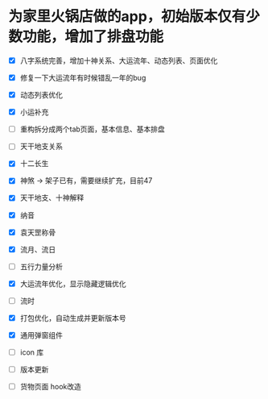 # 为家里火锅店做的app，初始版本仅有少数功能，增加了排盘功能

- [x] 八字系统完善，增加十神关系、大运流年、动态列表、页面优化
- [x] 修复一下大运流年有时候错乱一年的bug
- [x] 动态列表优化
- [x] 小运补充
- [ ] 重构拆分成两个tab页面，基本信息、基本排盘
- [ ] 天干地支关系
- [x] 十二长生
- [x] 神煞 -> 架子已有，需要继续扩充，目前47
- [x] 天干地支、十神解释
- [x] 纳音
- [x] 袁天罡称骨
- [x] 流月、流日
- [ ] 五行力量分析
- [x] 大运流年优化，显示隐藏逻辑优化
- [ ] 流时

- [x] 打包优化，自动生成并更新版本号
- [x] 通用弹窗组件
- [ ] icon 库
- [ ] 版本更新
- [ ] 货物页面 hook改造